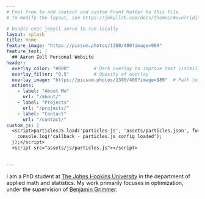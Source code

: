 ```yaml
---
# Feel free to add content and custom Front Matter to this file.
# To modify the layout, see https://jekyllrb.com/docs/themes/#overriding-theme-defaults

# bundle exec jekyll serve to run locally
layout: splash
title: Home 
feature_image: "https://picsum.photos/1300/400?image=989"
feature_text: |
  ## Aaron Zoll Personal Website
header:
  overlay_color: "#000"         # Dark overlay to improve text visibility
  overlay_filter: "0.5"         # Opacity of overlay
  overlay_image: "https://picsum.photos/1300/400?image=989"  # Path to your background image
  actions:
    - label: "About Me"
      url: "/about/"
    - label: "Projects"
      url: "/projects/"
    - label: "Contact"
      url: "/contact/"
custom_js: |
  <script>particlesJS.load('particles-js', 'assets/particles.json', function() {
    console.log('callback - particles.js config loaded');
  });</script>
  <script src="assets/js/particles.js"></script>

  
---
```




I am a PhD student at <a href="https://engineering.jhu.edu/ams/">The Johns Hopkins University</a> in the department of applied math and statistics. My work primarily focuses in optimization, under the supervision of  <a href="https://www.ams.jhu.edu/~grimmer/">Benjamin Grimmer</a>. 

